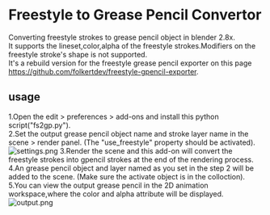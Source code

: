 # Freestyle to Grease Pencil Convertor
Converting freestyle strokes to grease pencil object in blender 2.8x.\
It supports the lineset,color,alpha of the freestyle strokes.Modifiers on the freestyle stroke's shape is not supported.\
It's a rebuild version for the freestyle grease pencil exporter on this page https://github.com/folkertdev/freestyle-gpencil-exporter.
## usage
1.Open the edit > preferences > add-ons and install this python script("fs2gp.py").\
2.Set the output grease pencil object name and stroke layer name in the scene > render panel. (The "use_freestyle" property should be activated).\
![settings.png](https://github.com/legend-of-wind/Freestyle-to-GreasePencil-blender/blob/main/images/settings-panel.png)
3.Render the scene and this add-on will convert the freestyle strokes into gpencil strokes at the end of the rendering process.\
4.An grease pencil object and layer named as you set in the step 2 will be added to the scene. (Make sure the activate object is in the colloction).\
5.You can view the output grease pencil in the 2D animation workspace,where the color and alpha attribute will be displayed.\
![output.png](https://github.com/legend-of-wind/Freestyle-to-GreasePencil-blender/blob/main/images/output.png)
